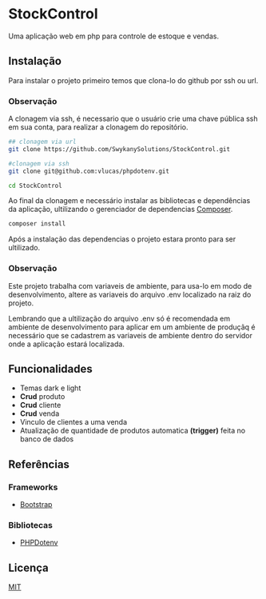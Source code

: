 
# StockControl

Uma aplicação web em php para controle de estoque e vendas.
## Instalação

Para instalar o projeto primeiro temos que clona-lo do github por ssh ou url.

### Observação
A clonagem via ssh, é necessario que o usuário crie uma chave pública ssh em sua conta, para realizar a clonagem do repositório.

```bash
## clonagem via url
git clone https://github.com/SwykanySolutions/StockControl.git

#clonagem via ssh
git clone git@github.com:vlucas/phpdotenv.git

cd StockControl
```

Ao final da clonagem e necessário instalar as bibliotecas e dependências da aplicação, ultilizando o gerenciador de dependencias [Composer](https://getcomposer.org/).
```bash
composer install
```
Após a instalação das dependencias o projeto estara pronto para ser ultilizado.

### Observação

Este projeto trabalha com variaveis de ambiente, para usa-lo em modo de desenvolvimento, altere as variaveis do arquivo .env localizado na raiz do projeto.

Lembrando que a ultilização do arquivo .env só é recomendada em ambiente de desenvolvimento para aplicar em um ambiente de produçãq é necessário que se cadastrem as variaveis de ambiente dentro do servidor onde a aplicação estará localizada.
## Funcionalidades

- Temas dark e light
- **Crud** produto
- **Crud** cliente
- **Crud** venda
- Vinculo de clientes a uma venda
- Atualização de quantidade de produtos automatica **(trigger)** feita no banco de dados
## Referências

### Frameworks
 - [Bootstrap ](https://getbootstrap.com/)

### Bibliotecas
 - [PHPDotenv](https://github.com/vlucas/phpdotenv)
## Licença

[MIT](https://choosealicense.com/licenses/mit/)


